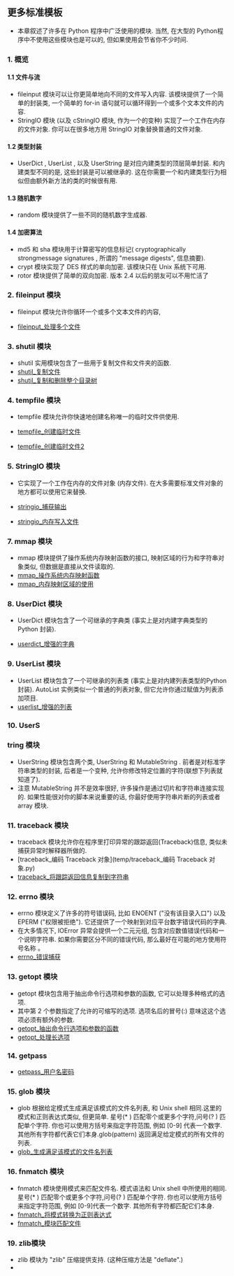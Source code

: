 ## 更多标准模板

* 本章叙述了许多在 Python 程序中广泛使用的模块. 当然, 在大型的 Python程序中不使用这些模块也是可以的, 但如果使用会节省你不少时间. 

### 1. 概览 

#### 1.1 文件与流 

* fileinput 模块可以让你更简单地向不同的文件写入内容. 该模块提供了一个简单的封装类, 一个简单的 for-in 语句就可以循环得到一个或多个文本文件的内容.
* StringIO 模块 (以及 cStringIO 模块, 作为一个的变种) 实现了一个工作在内存的文件对象. 你可以在很多地方用 StringIO 对象替换普通的文件对象. 

#### 1.2 类型封装 

* UserDict , UserList , 以及 UserString 是对应内建类型的顶层简单封装. 和内建类型不同的是, 这些封装是可以被继承的. 这在你需要一个和内建类型行为相似但由额外新方法的类的时候很有用. 

#### 1.3 随机数字 

* random 模块提供了一些不同的随机数字生成器. 

#### 1.4 加密算法 

* md5 和 sha 模块用于计算密写的信息标记( cryptographically strongmessage signatures , 所谓的 "message digests", 信息摘要).
* crypt 模块实现了 DES 样式的单向加密. 该模块只在 Unix 系统下可用.
* rotor 模块提供了简单的双向加密. 版本 2.4 以后的朋友可以不用忙活了 

### 2. fileinput 模块 

* fileinput 模块允许你循环一个或多个文本文件的内容,

* [fileinput_处理多个文件](temp/fileinput_处理多个文件.py)

### 3. shutil 模块

* shutil 实用模块包含了一些用于复制文件和文件夹的函数.
* [shutil_复制文件](temp/shutil_复制文件.py)
* [shutil_复制和删除整个目录树](temp/shutil_复制和删除整个目录树.py)

### 4. tempfile 模块 

* tempfile 模块允许你快速地创建名称唯一的临时文件供使用. 

* [tempfile_创建临时文件](temp/tempfile_创建临时文件.py)
* [tempfile_创建临时文件2](temp/tempfile_创建临时文件.py)

### 5. StringIO 模块 

* 它实现了一个工作在内存的文件对象 (内存文件). 在大多需要标准文件对象的地方都可以使用它来替换.

* [stringio_捕获输出](temp/stringio_捕获输出.py)
* [stringio_内存写入文件](temp/stringio_内存写入文件.py)

### 7. mmap 模块 

* mmap 模块提供了操作系统内存映射函数的接口, 映射区域的行为和字符串对象类似, 但数据是直接从文件读取的. 
* [mmap_操作系统内存映射函数](temp/mmap_操作系统内存映射函数.py)
* [mmap_内存映射区域的使用](temp/mmap_内存映射区域的使用.py)

### 8. UserDict 模块

* UserDict 模块包含了一个可继承的字典类 (事实上是对内建字典类型的
  Python 封装).

* [userdict_增强的字典](temp/userdict_增强的字典.py)

### 9. UserList 模块

* UserList 模块包含了一个可继承的列表类 (事实上是对内建列表类型的Python 封装).
  AutoList 实例类似一个普通的列表对象, 但它允许你通过赋值为列表添加项目. 
* [userlist_增强的列表](temp/userlist_增强的列表.py)

### 10. UserS

### tring 模块 

* UserString 模块包含两个类, UserString 和 MutableString . 前者是对标准字符串类型的封装, 后者是一个变种, 允许你修改特定位置的字符(联想下列表就知道了).
* 注意 MutableString 并不是效率很好, 许多操作是通过切片和字符串连接实现的. 如果性能很对你的脚本来说重要的话, 你最好使用字符串片断的列表或者array 模块. 

### 11. traceback 模块 

* traceback 模块允许你在程序里打印异常的跟踪返回(Traceback)信息, 类似未捕获异常时解释器所做的.  
* [traceback_编码 Traceback 对象](temp/traceback_编码 Traceback 对象.py)
* [traceback_将跟踪返回信息复制到字符串](temp/traceback_将跟踪返回信息复制到字符串.py)

### 12. errno 模块 

* errno 模块定义了许多的符号错误码, 比如 ENOENT ("没有该目录入口") 以及EPERM ("权限被拒绝"). 它还提供了一个映射到对应平台数字错误代码的字典.
* 在大多情况下, IOError 异常会提供一个二元元组, 包含对应数值错误代码和一个说明字符串. 如果你需要区分不同的错误代码, 那么最好在可能的地方使用符号名称 。
* [errno_错误捕获](temp/errno_错误捕获.py)

### 13. getopt 模块 

* getopt 模块包含用于抽出命令行选项和参数的函数, 它可以处理多种格式的选项. 
* 其中第 2 个参数指定了允许的可缩写的选项. 选项名后的冒号(:) 意味这这个选项必须有额外的参数. 
* [getopt_抽出命令行选项和参数的函数](temp/getopt_抽出命令行选项和参数的函数.py)
* [getopt_处理长选项](temp/getopt_处理长选项.py)

### 14. getpass

* [getpass_用户名密码](temp/getpass_用户名密码.py)

### 15. glob 模块 

* glob 根据给定模式生成满足该模式的文件名列表, 和 Unix shell 相同.这里的模式和正则表达式类似, 但更简单. 星号(* ) 匹配零个或更多个字符,问号(? ) 匹配单个字符. 你也可以使用方括号来指定字符范围, 例如 [0-9]
  代表一个数字. 其他所有字符都代表它们本身.glob(pattern) 返回满足给定模式的所有文件的列表. 
* [glob_生成满足该模式的文件名列表](temp/glob_生成满足该模式的文件名列表.py)

### 16. fnmatch 模块 

* fnmatch 模块使用模式来匹配文件名. 模式语法和 Unix shell 中所使用的相同. 星号(* ) 匹配零个或更多个字符,问号(? ) 匹配单个字符. 你也可以使用方括号来指定字符范围, 例如 [0-9]代表一个数字. 其他所有字符都匹配它们本身. 
* [fnmatch_将模式转换为正则表达式](temp/fnmatch_将模式转换为正则表达式.py)
* [fnmatch_模块匹配文件](temp/fnmatch_模块匹配文件.py)

### 19. zlib模块

* zlib 模块为 "zlib" 压缩提供支持. (这种压缩方法是 "deflate".) 
* 